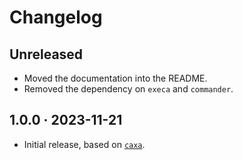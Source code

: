 # Changelog

## Unreleased

- Moved the documentation into the README.
- Removed the dependency on `execa` and `commander`.

## 1.0.0 · 2023-11-21

- Initial release, based on [`caxa`](https://www.npmjs.com/package/caxa).
